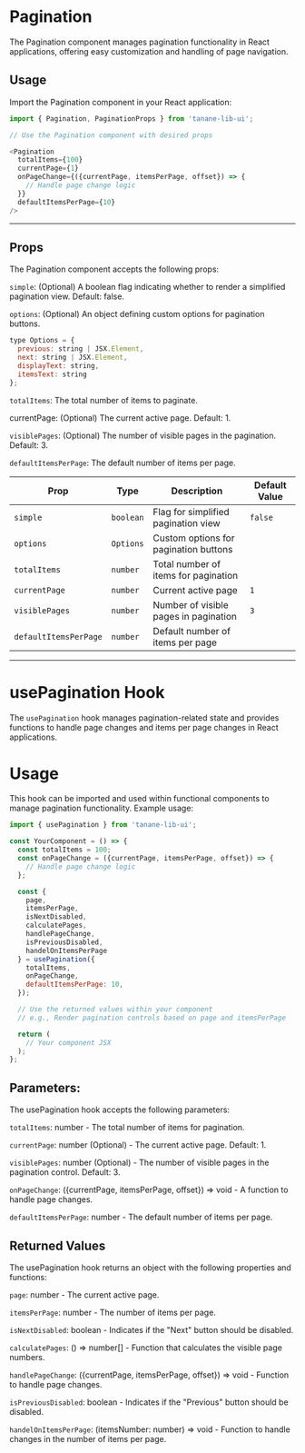 # Pagination

The Pagination component manages pagination functionality in React applications, offering easy customization and handling of page navigation.

## Usage

Import the Pagination component in your React application:

```javascript
import { Pagination, PaginationProps } from 'tanane-lib-ui';

// Use the Pagination component with desired props

<Pagination
  totalItems={100}
  currentPage={1}
  onPageChange={({currentPage, itemsPerPage, offset}) => {
    // Handle page change logic
  }}
  defaultItemsPerPage={10}
/>
```

---

## Props

The Pagination component accepts the following props:

`simple`: (Optional) A boolean flag indicating whether to render a simplified pagination view. Default: false.

`options`: (Optional) An object defining custom options for pagination buttons.

```javascript
type Options = {
  previous: string | JSX.Element,
  next: string | JSX.Element,
  displayText: string,
  itemsText: string
};
```

`totalItems`: The total number of items to paginate.

currentPage: (Optional) The current active page. Default: 1.

`visiblePages`: (Optional) The number of visible pages in the pagination. Default: 3.

`defaultItemsPerPage`: The default number of items per page.

| Prop                 | Type                       | Description                                       | Default Value |
|----------------------|----------------------------|---------------------------------------------------|---------------|
| `simple`             | `boolean`                  | Flag for simplified pagination view                 | `false`       |
| `options`            | `Options`                  | Custom options for pagination buttons              |               |
| `totalItems`         | `number`                   | Total number of items for pagination               |               |
| `currentPage`        | `number`                   | Current active page                                | `1`           |
| `visiblePages`       | `number`                   | Number of visible pages in pagination              | `3`           |
| `defaultItemsPerPage`| `number`                   | Default number of items per page                   |               |

---

# usePagination Hook

The `usePagination` hook manages pagination-related state and provides functions to handle page changes and items per page changes in React applications.

# Usage
This hook can be imported and used within functional components to manage pagination functionality. Example usage:

```javascript
import { usePagination } from 'tanane-lib-ui';

const YourComponent = () => {
  const totalItems = 100;
  const onPageChange = ({currentPage, itemsPerPage, offset}) => {
    // Handle page change logic
  };

  const {
    page,
    itemsPerPage,
    isNextDisabled,
    calculatePages,
    handlePageChange,
    isPreviousDisabled,
    handelOnItemsPerPage
  } = usePagination({
    totalItems,
    onPageChange,
    defaultItemsPerPage: 10,
  });

  // Use the returned values within your component
  // e.g., Render pagination controls based on page and itemsPerPage

  return (
    // Your component JSX
  );
};

```

## Parameters:
The usePagination hook accepts the following parameters:

`totalItems`: number - The total number of items for pagination.

`currentPage`: number (Optional) - The current active page. Default: 1.

`visiblePages`: number (Optional) - The number of visible pages in the pagination control. Default: 3.

`onPageChange`: ({currentPage, itemsPerPage, offset}) => void - A function to handle page changes.

`defaultItemsPerPage`: number - The default number of items per page.

## Returned Values
The usePagination hook returns an object with the following properties and functions:

`page`: number - The current active page.

`itemsPerPage`: number - The number of items per page.

`isNextDisabled`: boolean - Indicates if the "Next" button should be disabled.

`calculatePages`: () => number[] - Function that calculates the visible page numbers.

`handlePageChange`: ({currentPage, itemsPerPage, offset}) => void - Function to handle page changes.

`isPreviousDisabled`: boolean - Indicates if the "Previous" button should be disabled.

`handelOnItemsPerPage`: (itemsNumber: number) => void - Function to handle changes in the number of items per page.

